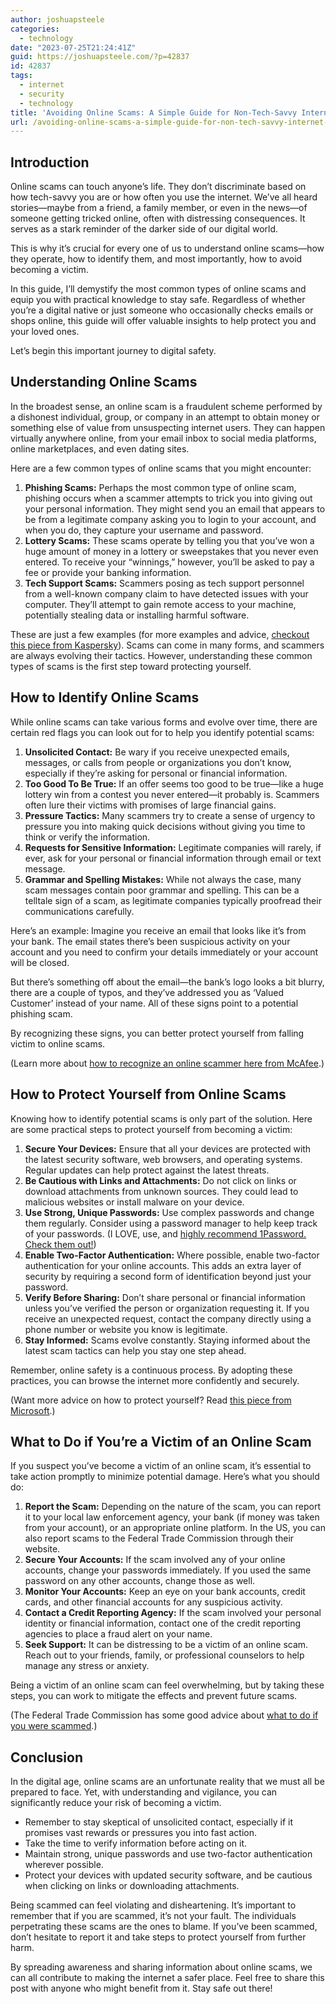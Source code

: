 ```yaml
---
author: joshuapsteele
categories:
  - technology
date: "2023-07-25T21:24:41Z"
guid: https://joshuapsteele.com/?p=42837
id: 42837
tags:
  - internet
  - security
  - technology
title: 'Avoiding Online Scams: A Simple Guide for Non-Tech-Savvy Internet Users'
url: /avoiding-online-scams-a-simple-guide-for-non-tech-savvy-internet-users/
---
```


## Introduction

Online scams can touch anyone’s life. They don’t discriminate based on how tech-savvy you are or how often you use the internet. We’ve all heard stories—maybe from a friend, a family member, or even in the news—of someone getting tricked online, often with distressing consequences. It serves as a stark reminder of the darker side of our digital world.

This is why it’s crucial for every one of us to understand online scams—how they operate, how to identify them, and most importantly, how to avoid becoming a victim.

In this guide, I’ll demystify the most common types of online scams and equip you with practical knowledge to stay safe. Regardless of whether you’re a digital native or just someone who occasionally checks emails or shops online, this guide will offer valuable insights to help protect you and your loved ones.

Let’s begin this important journey to digital safety.

## Understanding Online Scams

In the broadest sense, an online scam is a fraudulent scheme performed by a dishonest individual, group, or company in an attempt to obtain money or something else of value from unsuspecting internet users. They can happen virtually anywhere online, from your email inbox to social media platforms, online marketplaces, and even dating sites.

Here are a few common types of online scams that you might encounter:

1. **Phishing Scams:** Perhaps the most common type of online scam, phishing occurs when a scammer attempts to trick you into giving out your personal information. They might send you an email that appears to be from a legitimate company asking you to login to your account, and when you do, they capture your username and password.
2. **Lottery Scams:** These scams operate by telling you that you’ve won a huge amount of money in a lottery or sweepstakes that you never even entered. To receive your “winnings,” however, you’ll be asked to pay a fee or provide your banking information.
3. **Tech Support Scams:** Scammers posing as tech support personnel from a well-known company claim to have detected issues with your computer. They’ll attempt to gain remote access to your machine, potentially stealing data or installing harmful software.

These are just a few examples (for more examples and advice, [checkout this piece from Kaspersky](https://usa.kaspersky.com/resource-center/threats/top-scams-how-to-avoid-becoming-a-victim)). Scams can come in many forms, and scammers are always evolving their tactics. However, understanding these common types of scams is the first step toward protecting yourself.

## How to Identify Online Scams

While online scams can take various forms and evolve over time, there are certain red flags you can look out for to help you identify potential scams:

1. **Unsolicited Contact:** Be wary if you receive unexpected emails, messages, or calls from people or organizations you don’t know, especially if they’re asking for personal or financial information.
2. **Too Good To Be True:** If an offer seems too good to be true—like a huge lottery win from a contest you never entered—it probably is. Scammers often lure their victims with promises of large financial gains.
3. **Pressure Tactics:** Many scammers try to create a sense of urgency to pressure you into making quick decisions without giving you time to think or verify the information.
4. **Requests for Sensitive Information:** Legitimate companies will rarely, if ever, ask for your personal or financial information through email or text message.
5. **Grammar and Spelling Mistakes:** While not always the case, many scam messages contain poor grammar and spelling. This can be a telltale sign of a scam, as legitimate companies typically proofread their communications carefully.

Here’s an example: Imagine you receive an email that looks like it’s from your bank. The email states there’s been suspicious activity on your account and you need to confirm your details immediately or your account will be closed.

But there’s something off about the email—the bank’s logo looks a bit blurry, there are a couple of typos, and they’ve addressed you as ‘Valued Customer’ instead of your name. All of these signs point to a potential phishing scam.

By recognizing these signs, you can better protect yourself from falling victim to online scams.

(Learn more about [how to recognize an online scammer here from McAfee](https://www.mcafee.com/learn/how-to-recognize-an-online-scammer/).)

## How to Protect Yourself from Online Scams

Knowing how to identify potential scams is only part of the solution. Here are some practical steps to protect yourself from becoming a victim:

1. **Secure Your Devices:** Ensure that all your devices are protected with the latest security software, web browsers, and operating systems. Regular updates can help protect against the latest threats.
2. **Be Cautious with Links and Attachments:** Do not click on links or download attachments from unknown sources. They could lead to malicious websites or install malware on your device.
3. **Use Strong, Unique Passwords:** Use complex passwords and change them regularly. Consider using a password manager to help keep track of your passwords. (I LOVE, use, and [highly recommend 1Password. Check them out!](https://1password.com/))
4. **Enable Two-Factor Authentication:** Where possible, enable two-factor authentication for your online accounts. This adds an extra layer of security by requiring a second form of identification beyond just your password.
5. **Verify Before Sharing:** Don’t share personal or financial information unless you’ve verified the person or organization requesting it. If you receive an unexpected request, contact the company directly using a phone number or website you know is legitimate.
6. **Stay Informed:** Scams evolve constantly. Staying informed about the latest scam tactics can help you stay one step ahead.

Remember, online safety is a continuous process. By adopting these practices, you can browse the internet more confidently and securely.

(Want more advice on how to protect yourself? Read [this piece from Microsoft](https://support.microsoft.com/en-au/topic/protect-yourself-from-online-scams-and-attacks-0109ae3f-fe61-4262-8dce-2ee3cd43bac7).)

## What to Do if You’re a Victim of an Online Scam

If you suspect you’ve become a victim of an online scam, it’s essential to take action promptly to minimize potential damage. Here’s what you should do:

1. **Report the Scam:** Depending on the nature of the scam, you can report it to your local law enforcement agency, your bank (if money was taken from your account), or an appropriate online platform. In the US, you can also report scams to the Federal Trade Commission through their website.
2. **Secure Your Accounts:** If the scam involved any of your online accounts, change your passwords immediately. If you used the same password on any other accounts, change those as well.
3. **Monitor Your Accounts:** Keep an eye on your bank accounts, credit cards, and other financial accounts for any suspicious activity.
4. **Contact a Credit Reporting Agency:** If the scam involved your personal identity or financial information, contact one of the credit reporting agencies to place a fraud alert on your name.
5. **Seek Support:** It can be distressing to be a victim of an online scam. Reach out to your friends, family, or professional counselors to help manage any stress or anxiety.

Being a victim of an online scam can feel overwhelming, but by taking these steps, you can work to mitigate the effects and prevent future scams.

(The Federal Trade Commission has some good advice about [what to do if you were scammed](https://consumer.ftc.gov/articles/what-do-if-you-were-scammed).)

## Conclusion

In the digital age, online scams are an unfortunate reality that we must all be prepared to face. Yet, with understanding and vigilance, you can significantly reduce your risk of becoming a victim.

- Remember to stay skeptical of unsolicited contact, especially if it promises vast rewards or pressures you into fast action.
- Take the time to verify information before acting on it.
- Maintain strong, unique passwords and use two-factor authentication wherever possible.
- Protect your devices with updated security software, and be cautious when clicking on links or downloading attachments.

Being scammed can feel violating and disheartening. It’s important to remember that if you are scammed, it’s not your fault. The individuals perpetrating these scams are the ones to blame. If you’ve been scammed, don’t hesitate to report it and take steps to protect yourself from further harm.

By spreading awareness and sharing information about online scams, we can all contribute to making the internet a safer place. Feel free to share this post with anyone who might benefit from it. Stay safe out there!